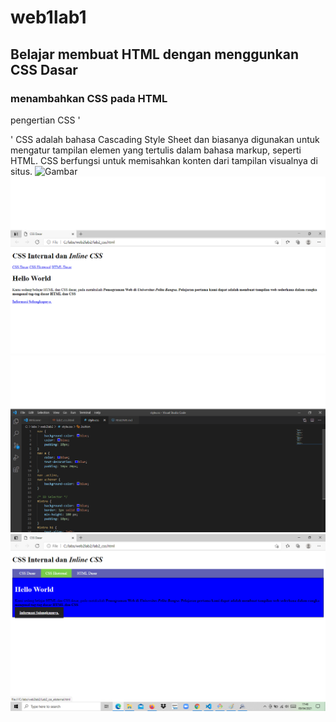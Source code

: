 # web1lab1
## Belajar membuat HTML dengan menggunkan CSS Dasar

### menambahkan CSS pada HTML
pengertian CSS '<p>'
CSS adalah bahasa Cascading Style Sheet dan biasanya digunakan untuk mengatur tampilan elemen yang tertulis dalam bahasa markup, seperti HTML. CSS berfungsi untuk memisahkan konten dari tampilan visualnya di situs.
![Gambar](screenshot/labs.png)
![Gambar](screenshot/hello.png)
![Gambar](screenshot/style.png)
![Gambar](screenshot/world.png)